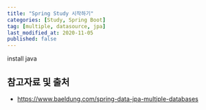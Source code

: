 ```yaml
---
title: "Spring Study 시작하기"
categories: [Study, Spring Boot]
tag: [multiple, datasource, jpa]
last_modified_at: 2020-11-05
published: false
---
```


install java

## 참고자료 및 출처

- <https://www.baeldung.com/spring-data-jpa-multiple-databases>

